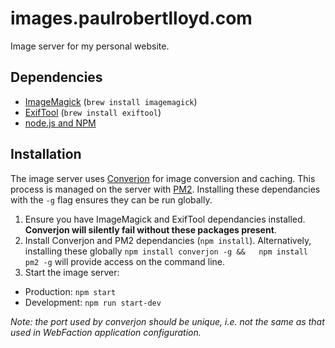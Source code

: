 # images.paulrobertlloyd.com

Image server for my personal website.

## Dependencies
  * [ImageMagick][1] (`brew install imagemagick`)
  * [ExifTool][2] (`brew install exiftool`)
  * [node.js and NPM][3]

## Installation
The image server uses [Converjon][4] for image conversion and caching. This process is managed on the server with [PM2][5]. Installing these dependancies with the `-g` flag ensures they can be run globally.

1. Ensure you have ImageMagick and ExifTool dependancies installed. **Converjon will silently fail without these packages present**.
2. Install Converjon and PM2 dependancies (`npm install`). Alternatively, installing these globally `npm install converjon -g &&  
npm install pm2 -g` will provide access on the command line.
3. Start the image server:
  * Production: `npm start`  
  * Development: `npm run start-dev`

_Note: the port used by converjon should be unique, i.e. not the same as that used in WebFaction application configuration._

[1]: http://www.imagemagick.org/script/binary-releases.php
[2]: http://www.sno.phy.queensu.ca/%7Ephil/exiftool/install.html
[3]: http://nodejs.org/download/
[4]: https://github.com/berlinonline/converjon
[5]: https://github.com/Unitech/pm2
